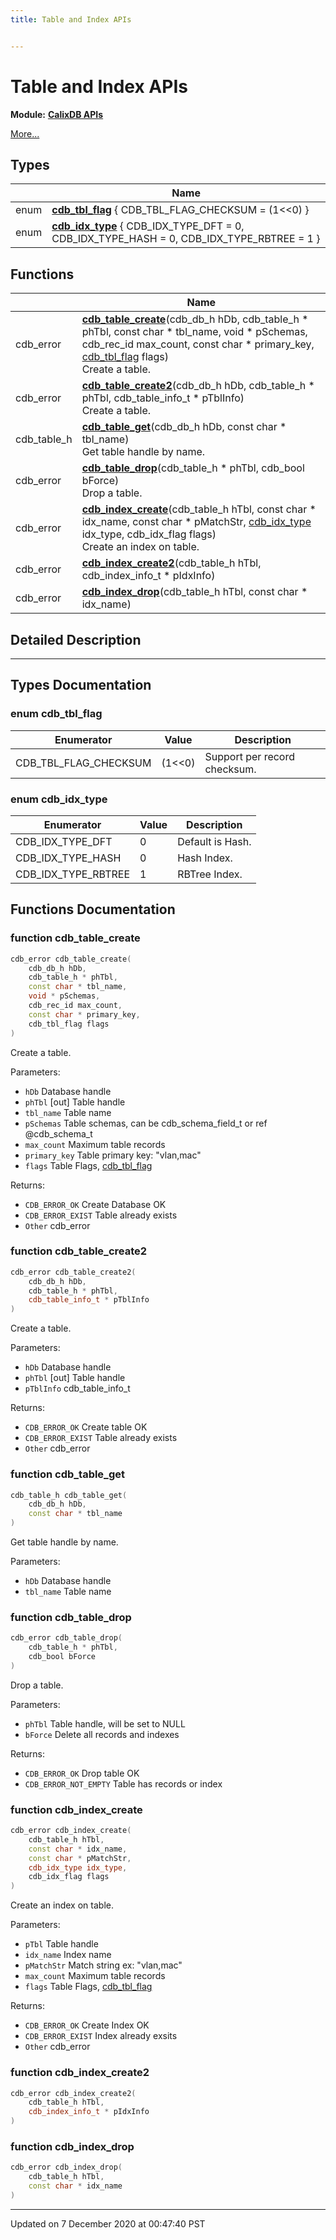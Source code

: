 ```yaml
---
title: Table and Index APIs


---
```


# Table and Index APIs


**Module:** **[CalixDB APIs](./group__APIs.html)**

 [More...](#detailed-description)







## Types

|                | Name           |
| -------------- | -------------- |
| enum | **[cdb_tbl_flag](./group__Table.html#enum-cdb_tbl_flag)** { CDB_TBL_FLAG_CHECKSUM = (1<<0) } |
| enum | **[cdb_idx_type](./group__Table.html#enum-cdb_idx_type)** { CDB_IDX_TYPE_DFT = 0, CDB_IDX_TYPE_HASH = 0, CDB_IDX_TYPE_RBTREE = 1 } |



## Functions

|                | Name           |
| -------------- | -------------- |
| cdb_error | **[cdb_table_create](./group__Table.html#function-cdb_table_create)**(cdb_db_h hDb, cdb_table_h * phTbl, const char * tbl_name, void * pSchemas, cdb_rec_id max_count, const char * primary_key, [cdb_tbl_flag](./group__Table.html#enum-cdb_tbl_flag) flags) <br>Create a table.  |
| cdb_error | **[cdb_table_create2](./group__Table.html#function-cdb_table_create2)**(cdb_db_h hDb, cdb_table_h * phTbl, cdb_table_info_t * pTblInfo) <br>Create a table.  |
| cdb_table_h | **[cdb_table_get](./group__Table.html#function-cdb_table_get)**(cdb_db_h hDb, const char * tbl_name) <br>Get table handle by name.  |
| cdb_error | **[cdb_table_drop](./group__Table.html#function-cdb_table_drop)**(cdb_table_h * phTbl, cdb_bool bForce) <br>Drop a table.  |
| cdb_error | **[cdb_index_create](./group__Table.html#function-cdb_index_create)**(cdb_table_h hTbl, const char * idx_name, const char * pMatchStr, [cdb_idx_type](./group__Table.html#enum-cdb_idx_type) idx_type, cdb_idx_flag flags) <br>Create an index on table.  |
| cdb_error | **[cdb_index_create2](./group__Table.html#function-cdb_index_create2)**(cdb_table_h hTbl, cdb_index_info_t * pIdxInfo)  |
| cdb_error | **[cdb_index_drop](./group__Table.html#function-cdb_index_drop)**(cdb_table_h hTbl, const char * idx_name)  |





## Detailed Description





























------------------




## Types Documentation

### enum cdb_tbl_flag


| Enumerator | Value | Description |
| ---------- | ----- | ----------- |
| CDB_TBL_FLAG_CHECKSUM | (1<<0) | Support per record checksum.   |
































### enum cdb_idx_type


| Enumerator | Value | Description |
| ---------- | ----- | ----------- |
| CDB_IDX_TYPE_DFT | 0 | Default is Hash.   |
| CDB_IDX_TYPE_HASH | 0 | Hash Index.   |
| CDB_IDX_TYPE_RBTREE | 1 | RBTree Index.   |

































## Functions Documentation

### function cdb_table_create

```cpp
cdb_error cdb_table_create(
    cdb_db_h hDb,
    cdb_table_h * phTbl,
    const char * tbl_name,
    void * pSchemas,
    cdb_rec_id max_count,
    const char * primary_key,
    cdb_tbl_flag flags
)
```

Create a table. 

Parameters: 

  * `hDb` Database handle 
  * `phTbl` [out] Table handle 
  * `tbl_name` Table name 
  * `pSchemas` Table schemas, can be cdb_schema_field_t or ref @cdb_schema_t 
  * `max_count` Maximum table records 
  * `primary_key` Table primary key: "vlan,mac" 
  * `flags` Table Flags, [cdb_tbl_flag](./group__Table.html#enum-cdb_tbl_flag)


Returns: 

  * `CDB_ERROR_OK` Create Database OK 
  * `CDB_ERROR_EXIST` Table already exists 
  * `Other` cdb_error 




























### function cdb_table_create2

```cpp
cdb_error cdb_table_create2(
    cdb_db_h hDb,
    cdb_table_h * phTbl,
    cdb_table_info_t * pTblInfo
)
```

Create a table. 

Parameters: 

  * `hDb` Database handle 
  * `phTbl` [out] Table handle 
  * `pTblInfo` cdb_table_info_t


Returns: 

  * `CDB_ERROR_OK` Create table OK 
  * `CDB_ERROR_EXIST` Table already exists 
  * `Other` cdb_error 




























### function cdb_table_get

```cpp
cdb_table_h cdb_table_get(
    cdb_db_h hDb,
    const char * tbl_name
)
```

Get table handle by name. 

Parameters: 

  * `hDb` Database handle 
  * `tbl_name` Table name 





























### function cdb_table_drop

```cpp
cdb_error cdb_table_drop(
    cdb_table_h * phTbl,
    cdb_bool bForce
)
```

Drop a table. 

Parameters: 

  * `phTbl` Table handle, will be set to NULL 
  * `bForce` Delete all records and indexes 


Returns: 

  * `CDB_ERROR_OK` Drop table OK 
  * `CDB_ERROR_NOT_EMPTY` Table has records or index 




























### function cdb_index_create

```cpp
cdb_error cdb_index_create(
    cdb_table_h hTbl,
    const char * idx_name,
    const char * pMatchStr,
    cdb_idx_type idx_type,
    cdb_idx_flag flags
)
```

Create an index on table. 

Parameters: 

  * `pTbl` Table handle 
  * `idx_name` Index name 
  * `pMatchStr` Match string ex: "vlan,mac" 
  * `max_count` Maximum table records 
  * `flags` Table Flags, [cdb_tbl_flag](./group__Table.html#enum-cdb_tbl_flag)


Returns: 

  * `CDB_ERROR_OK` Create Index OK 
  * `CDB_ERROR_EXIST` Index already exsits 
  * `Other` cdb_error 




























### function cdb_index_create2

```cpp
cdb_error cdb_index_create2(
    cdb_table_h hTbl,
    cdb_index_info_t * pIdxInfo
)
```






























### function cdb_index_drop

```cpp
cdb_error cdb_index_drop(
    cdb_table_h hTbl,
    const char * idx_name
)
```



































-------------------------------

Updated on  7 December 2020 at 00:47:40 PST